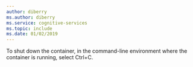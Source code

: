 ```yaml
---
author: diberry
ms.author: diberry
ms.service: cognitive-services
ms.topic: include
ms.date: 01/02/2019
---
```


To shut down the container, in the command-line environment where the container is running, select Ctrl+C.
